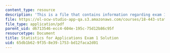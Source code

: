 ```yaml
---
content_type: resource
description: 'This is a file that contains information regarding exam 1 solution. '
file: https://ol-ocw-studio-app-qa.s3.amazonaws.com/courses/18-443-statistics-for-applications-spring-2015/65db1b629f358e391753bd12faca2d01_MIT18_443S15_Exam1_Sol.pdf
file_type: application/pdf
parent_uid: d6713546-ecc4-604e-195c-75d12b86c95f
resourcetype: Document
title: Statistics for Applications Exam 1 Solution
uid: 65db1b62-9f35-8e39-1753-bd12faca2d01
---
```

